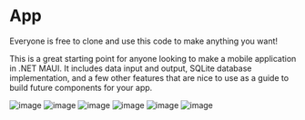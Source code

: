 # App

Everyone is free to clone and use this code to make anything you want!

This is a great starting point for anyone looking to make a mobile application in .NET MAUI. It includes data input and output, SQLite database implementation, and a few other features that are nice to use as a guide to build future components for your app.

![image](https://user-images.githubusercontent.com/99894943/177346405-88ba7fef-7768-425f-a6db-8646c536814a.png)
![image](https://user-images.githubusercontent.com/99894943/177346577-0db10072-2d56-4608-a550-f95073707503.png)
![image](https://user-images.githubusercontent.com/99894943/177346939-2f4698d6-2942-4208-88f8-c75f5615c5c2.png)
![image](https://user-images.githubusercontent.com/99894943/177347045-be515c3d-db4d-4c09-bd19-4120423b8dc2.png)
![image](https://user-images.githubusercontent.com/99894943/177347306-7721acfd-6ec7-4293-8e0d-59f7635def30.png)
![image](https://user-images.githubusercontent.com/99894943/177366435-555d2ebf-39f2-4173-b667-8efd694facd4.png)
